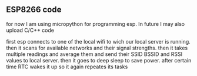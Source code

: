 ## ESP8266 code
for now I am using micropython for programming esp. In future I may also upload C/C++ code

first esp connects to one of the local wifi to wich our local server is running. then it scans for available networks and their signal strengths. then it takes multiple readings and average them and send their SSID BSSID and RSSI values to local server. then it goes to deep sleep to save power. after certain time RTC wakes it up so it again repeates its tasks